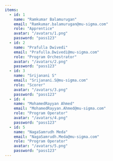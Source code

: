 ```yaml
---
items:
  - id: 1
    name: "Ramkumar Balamurugan"
    email: "Ramkumar.balamurugan@mu-sigma.com"
    role: "Apprentice"
    avatar: "/avatars/1.png"
    password: "pass123"
  - id: 2
    name: "Prafulla Dwivedi"
    email: "Prafulla.Dwivedi@mu-sigma.com"
    role: "Program Orchestrator"
    avatar: "/avatars/2.png"
    password: "pass123"
  - id: 3
    name: "Srijanani S"
    email: "Srijanani.S@mu-sigma.com"
    role: "Scorer"
    avatar: "/avatars/3.png"
    password: "pass123"
  - id: 4
    name: "MohamedRayyan Ahmed"
    email: "MohamedRayyan.Ahmed@mu-sigma.com"
    role: "Program Operator"
    avatar: "/avatars/4.png"
    password: "pass123"
  - id: 5
    name: "NagaSamrudh Meda"
    email: "NagaSamrudh.Meda@mu-sigma.com"
    role: "Program Operator"
    avatar: "/avatars/5.png"
    password: "pass123"
---
```

